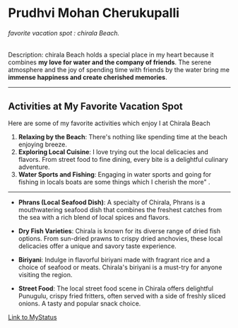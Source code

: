 <!-- Heading -->
# Prudhvi Mohan Cherukupalli

<!-- favorite vacation spot -->
######  favorite vacation spot : chirala Beach. 

<!-- Description -->
Description: chirala Beach holds a special place in my heart because it combines **my love for water and the company of friends**. The serene atmosphere and the joy of spending time with friends by the water bring me **immense happiness and create cherished memories**.

---
## Activities at My Favorite Vacation Spot

Here are some of my favorite activities which enjoy I at Chirala Beach

1. **Relaxing by the Beach**: There's nothing like spending time at the beach enjoying breeze.
2. **Exploring Local Cuisine**: I love trying out the local delicacies and flavors. From street food to fine dining, every bite is a delightful culinary adventure.
3. **Water Sports and Fishing**: Engaging in water sports and going for fishing in locals boats are some things which I cherish the more" .
---
- **Phrans (Local Seafood Dish)**: A specialty of Chirala, Phrans is a mouthwatering seafood dish that combines the freshest catches from the sea with a rich blend of local spices and flavors.

- **Dry Fish Varieties**: Chirala is known for its diverse range of dried fish options. From sun-dried prawns to crispy dried anchovies, these local delicacies offer a unique and savory taste experience.

- **Biriyani**: Indulge in flavorful biriyani made with fragrant rice and a choice of seafood or meats. Chirala's biriyani is a must-try for anyone visiting the region.

- **Street Food**: The local street food scene in Chirala offers delightful Punugulu, crispy fried fritters, often served with a side of freshly sliced onions. A tasty and popular snack choice.



[Link to MyStatus](MyStats.md)


